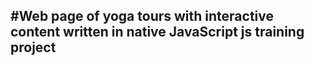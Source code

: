 #Web page of yoga tours with interactive content written in native JavaScript
 js training project
--------------------------------------------------------------------------